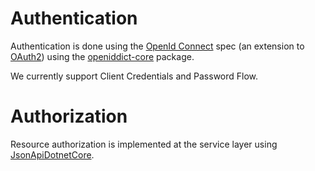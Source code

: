 # Authentication

Authentication is done using the [OpenId Connect](http://openid.net/connect/) spec (an extension to [OAuth2](https://tools.ietf.org/html/rfc6749)) using the [openiddict-core](https://github.com/openiddict/openiddict-core) package.

We currently support Client Credentials and Password Flow.

# Authorization

Resource authorization is implemented at the service layer using [JsonApiDotnetCore](https://github.com/Research-Institute/json-api-dotnet-core).
